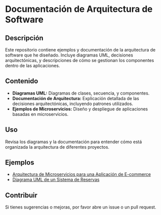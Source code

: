 # Documentación de Arquitectura de Software

## Descripción
Este repositorio contiene ejemplos y documentación de la arquitectura de software que he diseñado. Incluye diagramas UML, decisiones arquitectónicas, y descripciones de cómo se gestionan los componentes dentro de las aplicaciones.

## Contenido
- **Diagramas UML:** Diagramas de clases, secuencia, y componentes.
- **Documentación de Arquitectura:** Explicación detallada de las decisiones arquitectónicas, incluyendo patrones utilizados.
- **Ejemplos de Microservicios:** Diseño y despliegue de aplicaciones basadas en microservicios.

## Uso
Revisa los diagramas y la documentación para entender cómo está organizada la arquitectura de diferentes proyectos.

## Ejemplos
- [Arquitectura de Microservicios para una Aplicación de E-commerce](./docs/microservices-architecture.md)
- [Diagrama UML de un Sistema de Reservas](./docs/uml-diagram-reservation-system.md)

## Contribuir
Si tienes sugerencias o mejoras, por favor abre un issue o un pull request.
